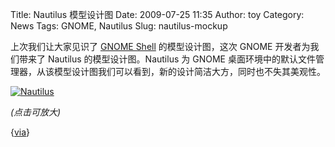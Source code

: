 Title: Nautilus 模型设计图
Date: 2009-07-25 11:35
Author: toy
Category: News
Tags: GNOME, Nautilus
Slug: nautilus-mockup

上次我们让大家见识了 [GNOME
Shell](http://linuxtoy.org/archives/gnome-shell-mockup.html)
的模型设计图，这次 GNOME 开发者为我们带来了 Nautilus
的模型设计图。Nautilus 为 GNOME
桌面环境中的默认文件管理器，从该模型设计图我们可以看到，新的设计简洁大方，同时也不失其美观性。

[![Nautilus](http://i.linuxtoy.org/images/2009/07/nautilus-streamlined-thumb.png)](http://i.linuxtoy.org/images/2009/07/nautilus-streamlined.png)

*(点击可放大)*

{[via](http://linuxart.com/log/?p=1232)}
